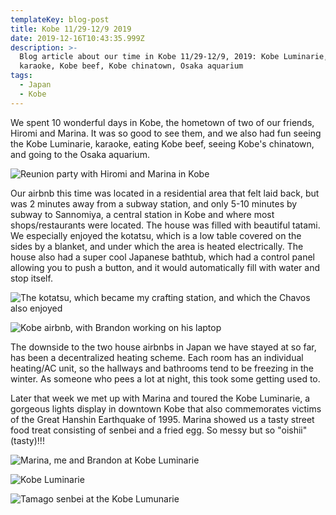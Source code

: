 ```yaml
---
templateKey: blog-post
title: Kobe 11/29-12/9 2019
date: 2019-12-16T10:43:35.999Z
description: >-
  Blog article about our time in Kobe 11/29-12/9, 2019: Kobe Luminarie, friends,
  karaoke, Kobe beef, Kobe chinatown, Osaka aquarium
tags:
  - Japan
  - Kobe
---
```

We spent 10 wonderful days in Kobe, the hometown of two of our friends, Hiromi and Marina. It was so good to see them, and we also had fun seeing the Kobe Luminarie, karaoke, eating Kobe beef, seeing Kobe's chinatown, and going to the Osaka aquarium.

![](https://res.cloudinary.com/bctravel/image/upload/c_scale,f_auto,q_auto,w_1080/v1576493624/IMG_20191202_173458_orrul3.jpg "Reunion party with Hiromi and Marina in Kobe")

Our airbnb this time was located in a residential area that felt laid back, but was 2 minutes away from a subway station, and only 5-10 minutes by subway to Sannomiya, a central station in Kobe and where most shops/restaurants were located. The house was filled with beautiful tatami. We especially enjoyed the kotatsu, which is a low table covered on the sides by a blanket, and under which the area is heated electrically. The house also had a super cool Japanese bathtub, which had a control panel allowing you to push a button, and it would automatically fill with water and stop itself.

![](https://res.cloudinary.com/bctravel/image/upload/c_scale,f_auto,q_auto,w_1080/v1576494065/IMG_2171_nk1avy.jpg "The kotatsu, which became my crafting station, and which the Chavos also enjoyed")

![](https://res.cloudinary.com/bctravel/image/upload/c_scale,f_auto,q_auto,w_1080/v1576493619/IMG_2172_p3pv8h.jpg "Kobe airbnb, with Brandon working on his laptop")

The downside to the two house airbnbs in Japan we have stayed at so far, has been a decentralized heating scheme. Each room has an individual heating/AC unit, so the hallways and bathrooms tend to be freezing in the winter. As someone who pees a lot at night, this took some getting used to.



Later that week we met up with Marina and toured the Kobe Luminarie, a gorgeous lights display in downtown Kobe that also commemorates victims of the Great Hanshin Earthquake of 1995. Marina showed us a tasty street food treat consisting of senbei and a fried egg. So messy but so "oishii" (tasty)!!!

![](https://res.cloudinary.com/bctravel/image/upload/c_scale,f_auto,q_auto,w_1080/v1576493637/MVIMG_20191206_192327_dw51az.jpg "Marina, me and Brandon at Kobe Luminarie")



![](https://res.cloudinary.com/bctravel/image/upload/c_scale,f_auto,q_auto,w_1080/v1576493633/IMG_20191206_193257_epmrrp.jpg "Kobe Luminarie")



![](https://res.cloudinary.com/bctravel/image/upload/c_scale,f_auto,q_auto,w_1080/v1576493631/IMG_20191206_194800_ry3ta5.jpg "Tamago senbei at the Kobe Lumunarie")
